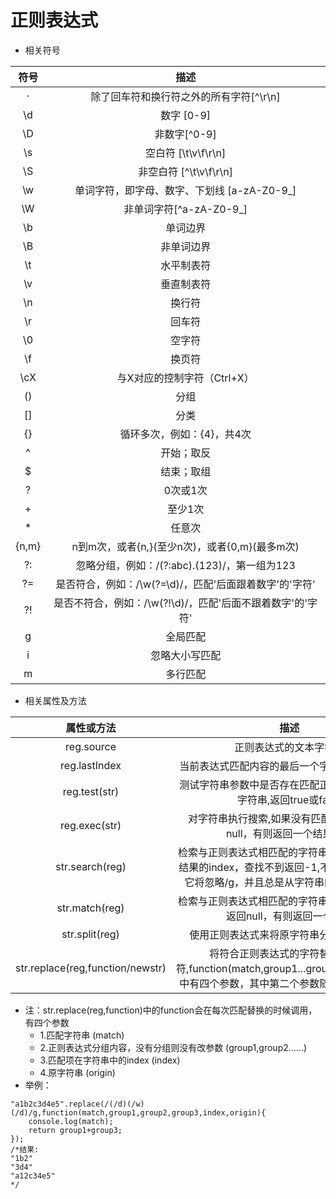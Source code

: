 <h1>正则表达式</h1>

* 相关符号

| 符号     |   描述  |
| :-----:  | :-----:|
| ·     | 除了回车符和换行符之外的所有字符[^\r\n] |
| \d    |  数字 [0-9] |
| \D    |  非数字[^0-9] |
| \s    |  空白符 [\t\v\f\r\n] |
| \S    |  非空白符 [^\t\v\f\r\n] |
| \w    |  单词字符，即字母、数字、下划线 [a-zA-Z0-9_] |
| \W    |  非单词字符[^a-zA-Z0-9_] |
| \b    |  单词边界 |
| \B    |  非单词边界 |
| \t    |  水平制表符 |
| \v    |  垂直制表符 |
| \n    |  换行符 |
| \r    |  回车符 |
| \0    |  空字符 |
| \f    |  换页符 |
| \cX   |  与X对应的控制字符（Ctrl+X） |
| ()    |  分组 |
| []    |  分类 |
| {}    |  循环多次，例如：{4}，共4次 |
| ^     |  开始；取反 |
| $     |  结束；取组 |
| ?     |  0次或1次 |
| +     |  至少1次 |
| *     |  任意次 |
| {n,m} |  n到m次，或者{n,}(至少n次)，或者{0,m}(最多m次) |
| ?:    |  忽略分组，例如：/(?:abc).(123)/，第一组为123 |
| ?=    |  是否符合，例如：/\w(?=\d)/，匹配'后面跟着数字'的'字符' |
| ?!    |  是否不符合，例如：/\w(?!\d)/，匹配'后面不跟着数字'的'字符' |
| g     |  全局匹配 |
| i     |  忽略大小写匹配 |
| m     |  多行匹配 |

* 相关属性及方法

| 属性或方法       |   描述  |
| :-----:         | :-----:|
| reg.source      | 正则表达式的文本字符串 |
| reg.lastIndex   | 当前表达式匹配内容的最后一个字符的下一个位置 |
| reg.test(str)   | 测试字符串参数中是否存在匹配正则表达式模式的字符串,返回true或false |
| reg.exec(str)   | 对字符串执行搜索,如果没有匹配的文本则返回null，有则返回一个结果数组 |
| str.search(reg) | 检索与正则表达式相匹配的字符串,返回第一个匹配结果的index，查找不到返回-1,不执行全局匹配，它将忽略/g，并且总是从字符串的开始进行检索 |
| str.match(reg)  | 检索与正则表达式相匹配的字符串,如果没有找到则返回null，有则返回一个数组 |
| str.split(reg)  | 使用正则表达式来将原字符串分割成字符数组  |
| str.replace(reg,function/newstr) | 将符合正则表达式的字符替换为新字符,function(match,group1...groupN,index,origin)中有四个参数，其中第二个参数随分组的数量而定  |

* 注：str.replace(reg,function)中的function会在每次匹配替换的时候调用，有四个参数 
  * 1.匹配字符串 (match)
  * 2.正则表达式分组内容，没有分组则没有改参数 (group1,group2……)
  * 3.匹配项在字符串中的index (index)
  * 4.原字符串 (origin)
* 举例：

```
"a1b2c3d4e5".replace(/(/d)(/w)(/d)/g,function(match,group1,group2,group3,index,origin){
    console.log(match);
    return group1+group3;
});
/*结果:  
"1b2"
"3d4"
"a12c34e5"
*/
```
